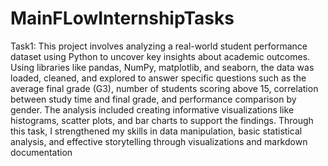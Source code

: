 # MainFLowInternshipTasks

Task1:
This project involves analyzing a real-world student performance dataset using Python to uncover key insights about academic outcomes. Using libraries like pandas, NumPy, matplotlib, and seaborn, the data was loaded, cleaned, and explored to answer specific questions such as the average final grade (G3), number of students scoring above 15, correlation between study time and final grade, and performance comparison by gender. The analysis included creating informative visualizations like histograms, scatter plots, and bar charts to support the findings. Through this task, I strengthened my skills in data manipulation, basic statistical analysis, and effective storytelling through visualizations and markdown documentation
